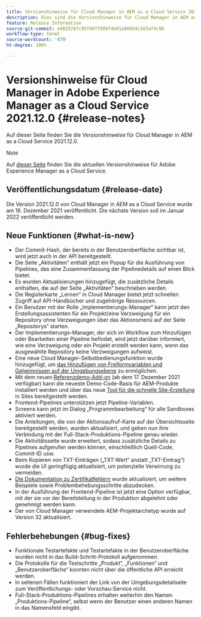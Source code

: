 ```yaml
---
title: Versionshinweise für Cloud Manager in AEM as a Cloud Service 2021.12.0
description: Dies sind die Versionshinweise für Cloud Manager in AEM as a Cloud Service 2021.12.0.
feature: Release Information
source-git-commit: e402578fc95fd97f808fde01a860d4c583af4c9b
workflow-type: tm+mt
source-wordcount: '479'
ht-degree: 100%

---
```



# Versionshinweise für Cloud Manager in Adobe Experience Manager as a Cloud Service 2021.12.0 {#release-notes}

Auf dieser Seite finden Sie die Versionshinweise für Cloud Manager in AEM as a Cloud Service 2021.12.0.

>[!NOTE]
>
>Auf [dieser Seite](/help/release-notes/release-notes-cloud/release-notes-current.md) finden Sie die aktuellen Versionshinweise für Adobe Experience Manager as a Cloud Service.

## Veröffentlichungsdatum {#release-date}

Die Version 2021.12.0 von Cloud Manager in AEM as a Cloud Service wurde am 16. Dezember 2021 veröffentlicht. Die nächste Version soll im Januar 2022 veröffentlicht werden.

## Neue Funktionen {#what-is-new}

* Der Commit-Hash, der bereits in der Benutzeroberfläche sichtbar ist, wird jetzt auch in der API bereitgestellt.
* Die Seite „Aktivitäten“ enthält jetzt ein Popup für die Ausführung von Pipelines, das eine Zusammenfassung der Pipelinedetails auf einen Blick bietet.
* Es wurden Aktualisierungen hinzugefügt, die zusätzliche Details enthalten, die auf der Seite „Aktivitäten“ beschrieben werden.
* Die Registerkarte „Lernen“ in Cloud Manager bietet jetzt schnellen Zugriff auf API-Handbücher und zugehörige Ressourcen.
* Ein Benutzer mit der Rolle „Implementierungs-Manager“ kann jetzt den Erstellungsassistenten für ein Projekt/eine Verzweigung für ein Repository ohne Verzweigungen über das Aktionsmenü auf der Seite „Repositorys“ starten.
* Der Implementierungs-Manager, der sich im Workflow zum Hinzufügen oder Bearbeiten einer Pipeline befindet, wird jetzt darüber informiert, wie eine Verzweigung oder ein Projekt erstellt werden kann, wenn das ausgewählte Repository keine Verzweigungen aufweist.
* Eine neue Cloud Manager-Selbstbedienungsfunktion wurde hinzugefügt, um [das Hinzufügen von Freiformvariablen und Geheimnissen auf der Umgebungsebene](/help/implementing/cloud-manager/environment-variables.md) zu ermöglichen.
* Mit dem neuen [Referenzdemo-Add-on](/help/journey-sites/demos-add-on/overview.md) (ab dem 17. Dezember 2021 verfügbar) kann die neueste Demo-Code-Basis für AEM-Produkte installiert werden und über das neue [Tool für die schnelle Site-Erstellung](/help/journey-sites/quick-site/overview.md) in Sites bereitgestellt werden.
* Frontend-Pipelines unterstützen jetzt Pipeline-Variablen.
* Screens kann jetzt im Dialog „Programmbearbeitung“ für alle Sandboxes aktiviert werden.
* Die Anleitungen, die von der Aktionsaufruf-Karte auf der Übersichtsseite bereitgestellt werden, wurden aktualisiert, und geben nun ihre Verbindung mit der Full-Stack-Produktions-Pipeline genau wieder.
* Die Aktivitätsseite wurde erweitert, sodass zusätzliche Details zu Pipelines aufgerufen werden können, einschließlich Quell-Code, Commit-ID usw.
* Beim Kopieren von TXT-Einträgen („TXT-Wert“ anstatt „TXT-Eintrag“) wurde die UI geringfügig aktualisiert, um potenzielle Verwirrung zu vermeiden.
* [Die Dokumentation zu Zertifikatfehlern](/help/implementing/cloud-manager/managing-ssl-certifications/add-ssl-certificate.md#certificate-errors) wurde aktualisiert, um weitere Beispiele sowie Problembehebungsschritte abzudecken.
* In der Ausführung der Frontend-Pipeline ist jetzt eine Option verfügbar, mit der sie vor der Bereitstellung in der Produktion abgelehnt oder genehmigt werden kann.
* Der von Cloud Manager verwendete AEM-Projektarchetyp wurde auf Version 32 aktualisiert.


## Fehlerbehebungen {#bug-fixes}

* Funktionale Testartefakte und Testartefakte in der Benutzeroberfläche wurden nicht in das Build-Schritt-Protokoll aufgenommen.
* Die Protokolle für die Testschritte „Produkt“, „Funktionen“ und „Benutzeroberfläche“ konnten nicht über die öffentliche API erreicht werden.
* In seltenen Fällen funktioniert der Link von der Umgebungsdetailseite zum Veröffentlichungs- oder Vorschau-Service nicht.
* Full-Stack-Produktions-Pipelines erhalten weiterhin den Namen „Produktions-Pipeline“, selbst wenn der Benutzer einen anderen Namen in das Namensfeld eingibt.
